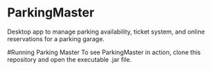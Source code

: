 # ParkingMaster
Desktop app to manage parking availability, ticket system, and online reservations for a parking garage.

#Running Parking Master
To see ParkingMaster in action, clone this repository and open the executable .jar file.
